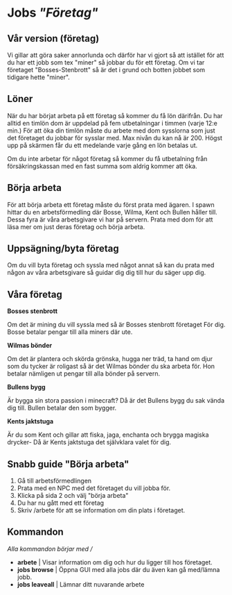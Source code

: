 # Jobs  *"Företag"*

## Vår version (företag)
Vi gillar att göra saker annorlunda och därför har vi gjort så att istället för att du har ett jobb som tex "miner" så jobbar du för ett företag. 
Om vi tar företaget "Bosses-Stenbrott" så är det i grund och botten jobbet som tidigare hette "miner".

## Löner
När du har börjat arbeta på ett företag så kommer du få lön därifrån. Du har alltid en timlön dom är uppdelad på fem utbetalningar i timmen (varje 12:e min.)
För att öka din timlön måste du arbete med dom sysslorna som just det företaget du jobbar för sysslar med. Max nivån du kan nå är 200.
Högst upp på skärmen får du ett medelande varje gång en lön betalas ut.

Om du inte arbetar för något företag så kommer du få utbetalning från försäkringskassan med en fast summa som aldrig kommer att öka.

## Börja arbeta
För att börja arbeta ett företag måste du först prata med ägaren. I spawn hittar du en arbetsförmedling där Bosse, Wilma, Kent och Bullen håller till. Dessa fyra är våra arbetsgivare vi har på servern. Prata med dom för att läsa mer om just deras företag och börja arbeta.

## Uppsägning/byta företag
Om du vill byta företag och syssla med något annat så kan du prata med någon av våra arbetsgivare så guidar dig dig till hur du säger upp dig.

## Våra företag
**Bosses stenbrott**

Om det är mining du vill syssla med så är Bosses stenbrott företaget För dig.
Bosse betalar pengar till alla miners där ute.

**Wilmas bönder**

Om det är plantera och skörda grönska, hugga ner träd, ta hand om djur som du tycker är roligast så är det Wilmas bönder du ska arbeta för. Hon betalar nämligen ut pengar till alla bönder på servern.

**Bullens bygg**

Är bygga sin stora passion i minecraft? Då är det Bullens bygg du sak vända dig till. Bullen betalar den som bygger.

**Kents jaktstuga**

Är du som Kent och gillar att fiska, jaga, enchanta och brygga magiska drycker-
Då är Kents jaktstuga det självklara valet för dig.


## Snabb guide "Börja arbeta"
1. Gå till arbetsförmedlingen
2. Prata med en NPC med det företaget du vill jobba för.
3. Klicka på sida 2 och välj "börja arbeta"
4. Du har nu gått med ett företag
5. Skriv /arbete för att se information om din plats i företaget.

## Kommandon
*Alla kommandon börjar med /*
- **arbete** | Visar information om dig och hur du ligger till hos företaget.
- **jobs browse** | Öppna GUI med alla jobs där du även kan gå med/lämna jobb.
- **jobs leaveall** | Lämnar ditt nuvarande arbete